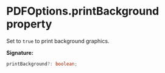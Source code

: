 # PDFOptions.printBackground property

Set to `true` to print background graphics.

**Signature:**

```typescript
printBackground?: boolean;
```
